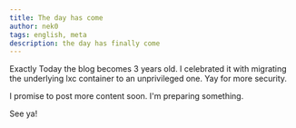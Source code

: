 ```yaml
---
title: The day has come
author: nek0
tags: english, meta
description: the day has finally come
---
```


Exactly Today the blog becomes 3 years old. I celebrated it with migrating the
underlying lxc container to an unprivileged one. Yay for more security.

I promise to post more content soon. I'm preparing something.

See ya!
